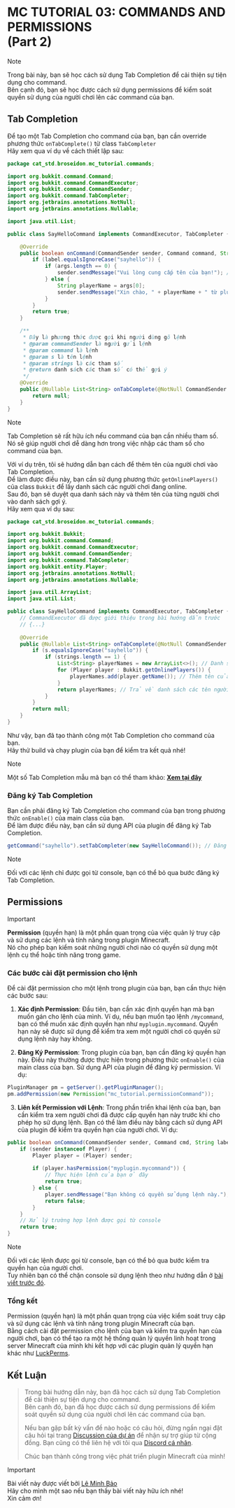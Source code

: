 # MC TUTORIAL 03: COMMANDS AND PERMISSIONS <br> (Part 2)

> [!NOTE]
> Trong bài này, bạn sẽ học cách sử dụng Tab Completion để cải thiện sự tiện dụng cho command. <br>
> Bên cạnh đó, bạn sẽ học được cách sử dụng permissions để kiểm soát quyền sử dụng của người chơi lên các command của bạn. <br>

## Tab Completion

Để tạo một Tab Completion cho command của bạn, bạn cần override phương thức `onTabComplete()` từ class `TabCompleter`<br>
Hãy xem qua ví dụ về cách thiết lập sau:

```java
package cat_std.broseidon.mc_tutorial.commands;

import org.bukkit.command.Command;
import org.bukkit.command.CommandExecutor;
import org.bukkit.command.CommandSender;
import org.bukkit.command.TabCompleter;
import org.jetbrains.annotations.NotNull;
import org.jetbrains.annotations.Nullable;

import java.util.List;

public class SayHelloCommand implements CommandExecutor, TabCompleter {

    @Override
    public boolean onCommand(CommandSender sender, Command command, String label, String[] args) {
        if (label.equalsIgnoreCase("sayhello")) {
            if (args.length == 0) {
                sender.sendMessage("Vui lòng cung cấp tên của bạn!"); // Gửi thông báo nếu không có tham số
            } else {
                String playerName = args[0];
                sender.sendMessage("Xin chào, " + playerName + " từ plugin của bạn!"); // Gửi tin nhắn với tham số
            }
        }
        return true;
    }

    /**
     * Đây là phương thức được gọi khi người dùng gõ lệnh
     * @param commandSender là người gửi lệnh
     * @param command là lệnh
     * @param s là tên lệnh
     * @param strings là các tham số
     * @return danh sách các tham số có thể gợi ý
     */
    @Override
    public @Nullable List<String> onTabComplete(@NotNull CommandSender commandSender, @NotNull Command command, @NotNull String s, @NotNull String[] strings) {
        return null;
    }
}
```

> [!NOTE]
> Tab Completion sẽ rất hữu ích nếu command của bạn cần nhiều tham số. <br>
> Nó sẽ giúp người chơi dễ dàng hơn trong việc nhập các tham số cho command của bạn.


Với ví dụ trên, tôi sẽ hướng dẫn bạn cách để thêm tên của người chơi vào Tab Completion. <br>
Để làm được điều này, bạn cần sử dụng phương thức `getOnlinePlayers()` của class `Bukkit` để lấy danh sách các người chơi đang online. <br>
Sau đó, bạn sẽ duyệt qua danh sách này và thêm tên của từng người chơi vào danh sách gợi ý. <br>
Hãy xem qua ví dụ sau:

```java
package cat_std.broseidon.mc_tutorial.commands;

import org.bukkit.Bukkit;
import org.bukkit.command.Command;
import org.bukkit.command.CommandExecutor;
import org.bukkit.command.CommandSender;
import org.bukkit.command.TabCompleter;
import org.bukkit.entity.Player;
import org.jetbrains.annotations.NotNull;
import org.jetbrains.annotations.Nullable;

import java.util.ArrayList;
import java.util.List;

public class SayHelloCommand implements CommandExecutor, TabCompleter {
    // CommandExecutor đã được giới thiệu trong bài hướng dẫn trước
    // {...}
    
    @Override
    public @Nullable List<String> onTabComplete(@NotNull CommandSender commandSender, @NotNull Command command, @NotNull String s, @NotNull String[] strings) {
        if (s.equalsIgnoreCase("sayhello")) {
            if (strings.length == 1) {
                List<String> playerNames = new ArrayList<>(); // Danh sách các tên người chơi
                for (Player player : Bukkit.getOnlinePlayers()) {
                    playerNames.add(player.getName()); // Thêm tên của người chơi vào danh sách
                }
                return playerNames; // Trả về danh sách các tên người chơi
            }
        }
        return null;
    }
}
```
Như vậy, bạn đã tạo thành công một Tab Completion cho command của bạn. <br>
Hãy thử build và chạy plugin của bạn để kiểm tra kết quả nhé! <br>

> [!NOTE]
> Một số Tab Completion mẫu mã bạn có thể tham khảo:
> **[Xem tại đây](https://gist.github.com/leminhbao308/7774850a4c5d26146f60bbfa3d636598)**

### Đăng ký Tab Completion

Bạn cần phải đăng ký Tab Completion cho command của bạn trong phương thức `onEnable()` của main class của bạn. <br>
Để làm được điều này, bạn cần sử dụng API của plugin để đăng ký Tab Completion. <br>

```java
getCommand("sayhello").setTabCompleter(new SayHelloCommand()); // Đăng ký gợi ý cho lệnh /sayhello
```

> [!NOTE]
> Đối với các lệnh chỉ được gọi từ console, bạn có thể bỏ qua bước đăng ký Tab Completion. <br>

## Permissions

> [!IMPORTANT]
> **Permission** (quyền hạn) là một phần quan trọng của việc quản lý truy cập và sử dụng các lệnh và tính năng trong plugin Minecraft. <br> 
> Nó cho phép bạn kiểm soát những người chơi nào có quyền sử dụng một lệnh cụ thể hoặc tính năng trong game.

### Các bước cài đặt permission cho lệnh

Để cài đặt permission cho một lệnh trong plugin của bạn, bạn cần thực hiện các bước sau:

1. **Xác định Permission**: Đầu tiên, bạn cần xác định quyền hạn mà bạn muốn gán cho lệnh của mình. Ví dụ, nếu bạn muốn tạo lệnh `/mycommand`, bạn có thể muốn xác định quyền hạn như `myplugin.mycommand`. Quyền hạn này sẽ được sử dụng để kiểm tra xem một người chơi có quyền sử dụng lệnh này hay không.

2. **Đăng Ký Permission**: Trong plugin của bạn, bạn cần đăng ký quyền hạn này. Điều này thường được thực hiện trong phương thức `onEnable()` của main class của bạn. Sử dụng API của plugin để đăng ký permission. Ví dụ:

```java
PluginManager pm = getServer().getPluginManager();
pm.addPermission(new Permission("mc_tutorial.permissionCommand"));
```

3. **Liên kết Permission với Lệnh**: Trong phần triển khai lệnh của bạn, bạn cần kiểm tra xem người chơi đã được cấp quyền hạn này trước khi cho phép họ sử dụng lệnh. Bạn có thể làm điều này bằng cách sử dụng API của plugin để kiểm tra quyền hạn của người chơi. Ví dụ:

```java
public boolean onCommand(CommandSender sender, Command cmd, String label, String[] args) {
    if (sender instanceof Player) {
        Player player = (Player) sender;
        
        if (player.hasPermission("myplugin.mycommand")) {
            // Thực hiện lệnh của bạn ở đây
            return true;
        } else {
            player.sendMessage("Bạn không có quyền sử dụng lệnh này.");
            return false;
        }
    }
    // Xử lý trường hợp lệnh được gọi từ console
    return true;
}
```

> [!NOTE]
> Đối với các lệnh được gọi từ console, bạn có thể bỏ qua bước kiểm tra quyền hạn của người chơi. <br>
> Tuy nhiên bạn có thể chặn console sử dụng lệnh theo như hướng dẫn ở [bài viết trước đó](https://github.com/leminhbao308/MC-Tutorial/tree/03a-command-and-permission#command-tr%C3%AAn-console).

### Tổng kết

Permission (quyền hạn) là một phần quan trọng của việc kiểm soát truy cập và sử dụng các lệnh và tính năng trong plugin Minecraft của bạn. <br>
Bằng cách cài đặt permission cho lệnh của bạn và kiểm tra quyền hạn của người chơi, bạn có thể tạo ra một hệ thống quản lý quyền linh hoạt trong server Minecraft của mình khi
kết hợp với các plugin quản lý quyền hạn khác như [LuckPerms](https://luckperms.net/).

## Kết Luận

> Trong bài hướng dẫn này, bạn đã học cách sử dụng Tab Completion để cải thiện sự tiện dụng cho command. <br>
> Bên cạnh đó, bạn đã học được cách sử dụng permissions để kiểm soát quyền sử dụng của người chơi lên các command của bạn.
> 
> Nếu bạn gặp bất kỳ vấn đề nào hoặc có câu hỏi, đừng ngần ngại đặt câu hỏi tại trang [Discussion của dự án](https://github.com/leminhbao308/MC-Tutorial/discussions) để nhận sự trợ giúp từ cộng đồng. 
> Bạn cũng có thể liên hệ với tôi qua [Discord cá nhân](https://discord.com/users/873024375685775361).
> 
> Chúc bạn thành công trong việc phát triển plugin Minecraft của mình!

> [!IMPORTANT]  
> Bài viết này được viết bởi [Lê Minh Bảo]() <br>
> Hãy cho mình một sao nếu bạn thấy bài viết này hữu ích nhé! <br>
> Xin cảm ơn!
